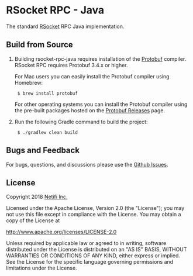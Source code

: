 # RSocket RPC - Java

The standard [RSocket](http://rsocket.io) RPC Java implementation.

## Build from Source
1. Building rsocket-rpc-java requires installation of the [Protobuf](https://github.com/google/protobuf) compiler. RSocket RPC requires Protobuf 3.4.x or higher.

    For Mac users you can easily install the Protobuf compiler using Homebrew:

        $ brew install protobuf

    For other operating systems you can install the Protobuf compiler using the pre-built packages hosted on the [Protobuf Releases](https://github.com/google/protobuf/releases) page.

2. Run the following Gradle command to build the project:

        $ ./gradlew clean build

## Bugs and Feedback
For bugs, questions, and discussions please use the [Github Issues](https://github.com/netifi/rsocket-rpc-java/issues).

## License
Copyright 2018 [Netifi Inc.](https://www.netifi.com)

Licensed under the Apache License, Version 2.0 (the "License");
you may not use this file except in compliance with the License.
You may obtain a copy of the License at

   http://www.apache.org/licenses/LICENSE-2.0

Unless required by applicable law or agreed to in writing, software
distributed under the License is distributed on an "AS IS" BASIS,
WITHOUT WARRANTIES OR CONDITIONS OF ANY KIND, either express or implied.
See the License for the specific language governing permissions and
limitations under the License.